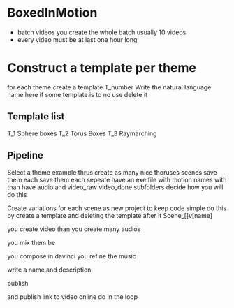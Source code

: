 # BoxedInMotion

 * batch videos you create the whole batch usually 10 videos
 * every video must be at last one hour long

# Construct a template per theme
for each theme create a template T_number 
Write the natural language name here
if some template is to no use delete it

## Template list
T_1 Sphere boxes
T_2 Torus Boxes
T_3 Raymarching

## Pipeline
Select a theme example thrus create as many nice thoruses scenes save them each save them each sepeate 
have an exe file with motion 
names with than have audio and video_raw video_done subfolders
decide how you will do this 

Create variations for each scene as new project to keep code simple do this by create a template and deleting the template after it
Scene_[]_v_[name]

you create video
than you create many audios 

you mix them be
 

you compose in davinci
you refine the music

write a name and description

publish 

and publish link to video online do in the loop






